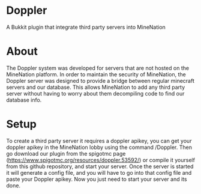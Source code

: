 # Doppler
A Bukkit plugin that integrate third party servers into MineNation

# About
The Doppler system was developed for servers that are not hosted on the MineNation platform. In order to maintain the security of MineNation, the Doppler server was designed to provide a bridge between regular minecraft servers and our database. This allows MineNation to add any third party server without having to worry about them decompiling code to find our database info.

# Setup
To create a third party server it requires a doppler apikey, you can get your doppler apikey in the MineNation lobby using the command /Doppler. Then go download our plugin from the spigotmc page (https://www.spigotmc.org/resources/doppler.53592/) or compile it yourself from this github repository, and start your server. Once the server is started it will generate a config file, and you will have to go into that config file and paste your Doppler apikey. Now you just need to start your server and its done.
